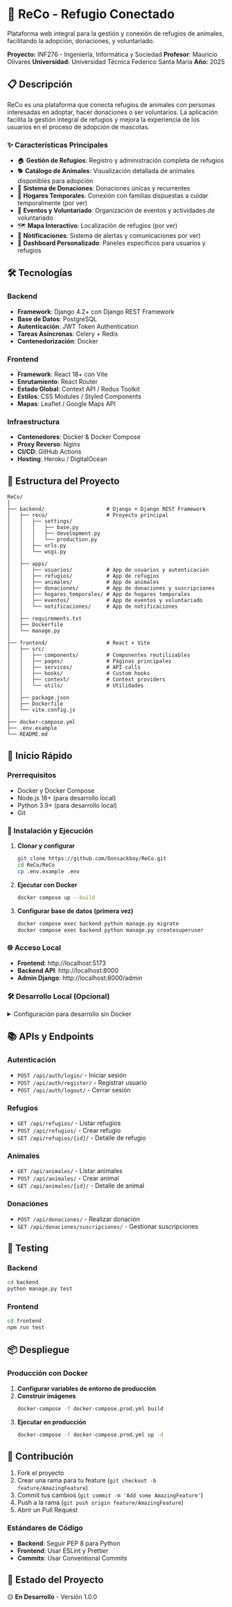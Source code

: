 # 🐾 ReCo - Refugio Conectado

Plataforma web integral para la gestión y conexión de refugios de animales, facilitando la adopción, donaciones, y voluntariado.

**Proyecto:** INF276 - Ingeniería, Informática y Sociedad
**Profesor**: Mauricio Olivares
**Universidad:** Universidad Técnica Federico Santa María
**Año:** 2025

## 📋 Descripción

ReCo es una plataforma que conecta refugios de animales con personas interesadas en adoptar, hacer donaciones o ser voluntarios. La aplicación facilita la gestión integral de refugios y mejora la experiencia de los usuarios en el proceso de adopción de mascotas.

### ✨ Características Principales

- 🏠 **Gestión de Refugios**: Registro y administración completa de refugios
- 🐕 **Catálogo de Animales**: Visualización detallada de animales disponibles para adopción
- 💝 **Sistema de Donaciones**: Donaciones únicas y recurrentes
- 🏡 **Hogares Temporales**: Conexión con familias dispuestas a cuidar temporalmente (por ver)
- 📅 **Eventos y Voluntariado**: Organización de eventos y actividades de voluntariado
- 🗺️ **Mapa Interactivo**: Localización de refugios (por ver)
- 📱 **Notificaciones**: Sistema de alertas y comunicaciones por ver)
- 👤 **Dashboard Personalizado**: Paneles específicos para usuarios y refugios

## 🛠️ Tecnologías

### Backend

- **Framework**: Django 4.2+ con Django REST Framework
- **Base de Datos**: PostgreSQL
- **Autenticación**: JWT Token Authentication
- **Tareas Asíncronas**: Celery + Redis
- **Contenedorización**: Docker

### Frontend

- **Framework**: React 18+ con Vite
- **Enrutamiento**: React Router
- **Estado Global**: Context API / Redux Toolkit
- **Estilos**: CSS Modules / Styled Components
- **Mapas**: Leaflet / Google Maps API

### Infraestructura

- **Contenedores**: Docker & Docker Compose
- **Proxy Reverso**: Nginx
- **CI/CD**: GitHub Actions
- **Hosting**: Heroku / DigitalOcean

## 📁 Estructura del Proyecto

```
ReCo/
│
├── backend/                    # Django + Django REST Framework
│   ├── reco/                   # Proyecto principal
│   │   ├── settings/
│   │   │   ├── base.py
│   │   │   ├── development.py
│   │   │   └── production.py
│   │   ├── urls.py
│   │   └── wsgi.py
│   │
│   ├── apps/
│   │   ├── usuarios/           # App de usuarios y autenticación
│   │   ├── refugios/           # App de refugios
│   │   ├── animales/           # App de animales
│   │   ├── donaciones/         # App de donaciones y suscripciones
│   │   ├── hogares_temporales/ # App de hogares temporales
│   │   ├── eventos/            # App de eventos y voluntariado
│   │   └── notificaciones/     # App de notificaciones
│   │
│   ├── requirements.txt
│   ├── Dockerfile
│   └── manage.py
│
├── frontend/                   # React + Vite
│   ├── src/
│   │   ├── components/         # Componentes reutilizables
│   │   ├── pages/              # Páginas principales
│   │   ├── services/           # API calls
│   │   ├── hooks/              # Custom hooks
│   │   ├── context/            # Context providers
│   │   └── utils/              # Utilidades
│   │
│   ├── package.json
│   ├── Dockerfile
│   └── vite.config.js
│
├── docker-compose.yml
├── .env.example
└── README.md
```

## 🚀 Inicio Rápido

### Prerrequisitos
- Docker y Docker Compose
- Node.js 18+ (para desarrollo local)
- Python 3.9+ (para desarrollo local)
- Git

### 🔧 Instalación y Ejecución

1. **Clonar y configurar**
   ```bash
   git clone https://github.com/Donsackboy/ReCo.git
   cd ReCo/ReCo
   cp .env.example .env
   ```

2. **Ejecutar con Docker**
   ```bash
   docker compose up --build
   ```

3. **Configurar base de datos (primera vez)**
   ```bash
   docker compose exec backend python manage.py migrate
   docker compose exec backend python manage.py createsuperuser
   ```

### 🌐 Acceso Local
- **Frontend**: http://localhost:5173
- **Backend API**: http://localhost:8000
- **Admin Django**: http://localhost:8000/admin

### 🛠️ Desarrollo Local (Opcional)

<details>
<summary>Configuración para desarrollo sin Docker</summary>

#### Backend
```bash
cd backend
python -m venv venv
source venv/bin/activate  # Windows: venv\Scripts\activate
pip install -r requirements.txt
python manage.py migrate
python manage.py runserver
```

#### Frontend
```bash
cd frontend
npm install
npm run dev
```
</details>

## 📚 APIs y Endpoints

### Autenticación

- `POST /api/auth/login/` - Iniciar sesión
- `POST /api/auth/register/` - Registrar usuario
- `POST /api/auth/logout/` - Cerrar sesión

### Refugios

- `GET /api/refugios/` - Listar refugios
- `POST /api/refugios/` - Crear refugio
- `GET /api/refugios/{id}/` - Detalle de refugio

### Animales

- `GET /api/animales/` - Listar animales
- `POST /api/animales/` - Crear animal
- `GET /api/animales/{id}/` - Detalle de animal

### Donaciones

- `POST /api/donaciones/` - Realizar donación
- `GET /api/donaciones/suscripciones/` - Gestionar suscripciones

## 🧪 Testing

### Backend

```bash
cd backend
python manage.py test
```

### Frontend

```bash
cd frontend
npm run test
```

## 📦 Despliegue

### Producción con Docker

1. **Configurar variables de entorno de producción**
2. **Construir imágenes**
   ```bash
   docker-compose -f docker-compose.prod.yml build
   ```
3. **Ejecutar en producción**
   ```bash
   docker-compose -f docker-compose.prod.yml up -d
   ```

## 🤝 Contribución

1. Fork el proyecto
2. Crear una rama para tu feature (`git checkout -b feature/AmazingFeature`)
3. Commit tus cambios (`git commit -m 'Add some AmazingFeature'`)
4. Push a la rama (`git push origin feature/AmazingFeature`)
5. Abrir un Pull Request

### Estándares de Código

- **Backend**: Seguir PEP 8 para Python
- **Frontend**: Usar ESLint y Prettier
- **Commits**: Usar Conventional Commits

## 🔄 Estado del Proyecto

🟡 **En Desarrollo** - Versión 1.0.0
